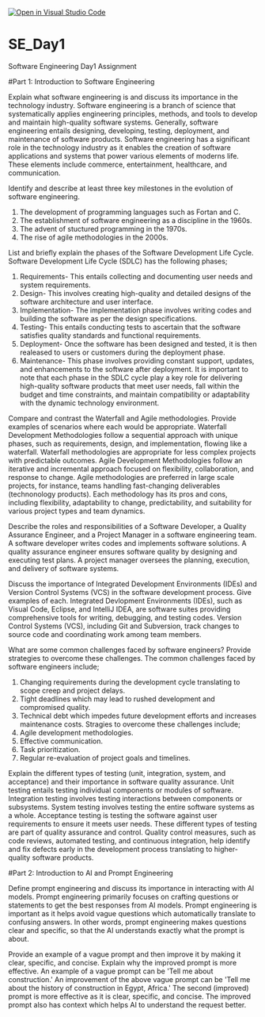 [![Open in Visual Studio Code](https://classroom.github.com/assets/open-in-vscode-2e0aaae1b6195c2367325f4f02e2d04e9abb55f0b24a779b69b11b9e10269abc.svg)](https://classroom.github.com/online_ide?assignment_repo_id=15584872&assignment_repo_type=AssignmentRepo)
# SE_Day1
Software Engineering Day1 Assignment

#Part 1: Introduction to Software Engineering

Explain what software engineering is and discuss its importance in the technology industry.
Software engineering is a branch of science that systematically applies engineering principles, methods, and tools to develop and maintain high-quality software systems. Generally, software engineering entails designing, developing, testing, deployment, and maintenance of software products.
Software engineering has a significant role in the technology industry as it enables the creation of software applications and systems that power various elements of moderns life. These elements include commerce, entertainment, healthcare, and communication.

Identify and describe at least three key milestones in the evolution of software engineering.
1. The development of programming languages such as Fortan and C.
2. The establishment of software engineering as a discipline in the 1960s.
3. The advent of stuctured programming in the 1970s.
4. The rise of agile methodologies in the 2000s.

List and briefly explain the phases of the Software Development Life Cycle.
Software Development Life Cycle (SDLC) has the following phases;
1. Requirements- This entails collecting and documenting user needs and system requirements.
2. Design- This involves creating high-quality and detailed designs of the software architecture and user interface.
3. Implementation- The implementation phase involves writing codes and building the software as per the design specifications.
4. Testing- This entails conducting tests to ascertain that the software satisfies quality standards and functional requirements.
5. Deployment- Once the software has been designed and tested, it is then realeased to users or customers during the deployment phase.
6. Maintenance- This phase involves providing constant support, updates, and enhancements to the software after deployment.
It is important to note that each phase in the SDLC cycle play a key role for delivering high-quality software products that meet user needs, fall within the budget and time constraints, and maintain compatibility or adaptability with the dynamic technology environment.

Compare and contrast the Waterfall and Agile methodologies. Provide examples of scenarios where each would be appropriate.
Waterfall Development Methodologies follow a sequential approach with unique phases, such as requirements, design, and implementation, flowing like a waterfall. Waterfall methodologies are appropriate for less complex projects with predictable outcomes.
Agile Development Methodologies follow an iterative and incremental approach focused on flexibility, collaboration, and response to change. Agile methodologies are preferred in large scale projects, for instance, teams handling fast-changing deliverables (technonology products).
Each methodology has its pros and cons, including flexibility, adaptability to change, predictability, and suitability for various project types and team dynamics.

Describe the roles and responsibilities of a Software Developer, a Quality Assurance Engineer, and a Project Manager in a software engineering team.
A software developer writes codes and implements software solutions.
A quality assurance engineer ensures software quality by designing and executing test plans.
A project manager oversees the planning, execution, and delivery of software systems.

Discuss the importance of Integrated Development Environments (IDEs) and Version Control Systems (VCS) in the software development process. Give examples of each.
Integrated Devlopment Environments (IDEs), such as Visual Code, Eclipse, and IntelliJ IDEA, are software suites providing comprehensive tools for writing, debugging, and testing codes.
Version Control Systems (VCS), including Git and Subversion, track changes to source code and coordinating work among team members.

What are some common challenges faced by software engineers? Provide strategies to overcome these challenges.
The common challenges faced by software engineers include;
1. Changing requirements during the development cycle translating to scope creep and project delays.
2. Tight deadlines which may lead to rushed development and compromised quality.
3. Technical debt which impedes future development efforts and increases maintenance costs.
Stragies to overcome these challenges include;
1. Agile development methodologies.
2. Effective communication.
3. Task prioritization.
4. Regular re-evaluation of project goals and timelines.

Explain the different types of testing (unit, integration, system, and acceptance) and their importance in software quality assurance.
Unit testing entails testing individual components or modules of software.
Integration testing involves testing interactions between components or subsystems.
System testing involves testing the entire software systems as a whole.
Acceptance testing is testing the software against user requirements to ensure it meets user needs.
These different types of testing are part of quality assurance and control. Quality control measures, such as code reviews, automated testing, and continuous integration, help identify and fix defects early in the development process translating to higher-quality software products.

#Part 2: Introduction to AI and Prompt Engineering


Define prompt engineering and discuss its importance in interacting with AI models.
Prompt engineering primarily focuses on crafting questions or statements to get the best responses from AI models. Prompt engineering is important as it helps avoid vague questions which automatically translate to confusing answers. In other words, prompt engineering makes questions clear and specific, so that the AI understands exactly what the prompt is about.

Provide an example of a vague prompt and then improve it by making it clear, specific, and concise. Explain why the improved prompt is more effective.
An example of a vague prompt can be 'Tell me about construction.'
An improvement of the above vague prompt can be 'Tell me about the history of construction in Egypt, Africa.'
The second (improved) prompt is more effective as it is clear, specific, and concise. The improved prompt also has context which helps AI to understand the request better.

